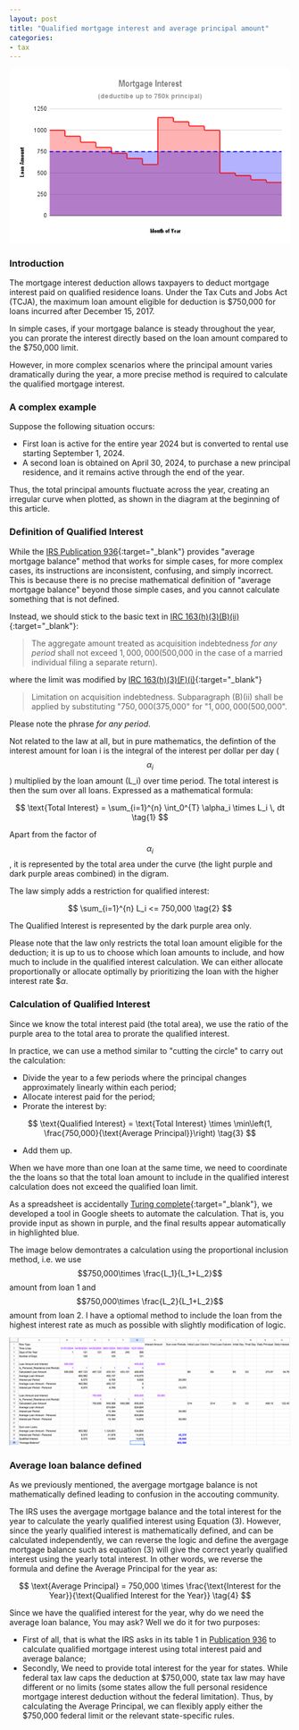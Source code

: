 ```yaml
---
layout: post
title: "Qualified mortgage interest and average principal amount"
categories:
- tax
---
```


<img src="/assets/images/20250426-mortgage-interest.png"/>

### Introduction

The mortgage interest deduction allows taxpayers to deduct mortgage interest
paid on qualified residence loans. Under the Tax Cuts and Jobs Act (TCJA), the
maximum loan amount eligible for deduction is $750,000 for loans incurred after
December 15, 2017.

In simple cases, if your mortgage balance is steady throughout the year, you
can prorate the interest directly based on the loan amount compared to the
$750,000 limit.

However, in more complex scenarios where the principal amount varies
dramatically during the year, a more precise method is required to calculate
the qualified mortgage interest.

### A complex example

Suppose the following situation occurs:

- First loan is active for the entire year 2024 but is converted to rental use starting September 1, 2024.
- A second loan is obtained on April 30, 2024, to purchase a new principal residence, and it remains active through the end of the year.

Thus, the total principal amounts fluctuate across the year, creating an irregular curve when plotted, as shown
in the diagram at the beginning of this article.

### Definition of Qualified Interest

While the [IRS Publication 936][pub936]{:target="_blank"}
provides "average mortgage balance" method that works for simple cases, for
more complex cases, its instructions are inconsistent, confusing, and simply incorrect.
This is because there is no precise mathematical definition of "average mortgage balance" beyond
those simple cases, and you cannot calculate something that is not defined.

Instead, we should stick to the basic text in [IRC 163(h)(3)(B)(ii)][irc163]{:target="_blank"}:

>The aggregate amount treated as acquisition indebtedness _for any period_ shall not exceed $1,000,000 ($500,000 in the case of a married individual filing a separate return).

where the limit was modified by [IRC 163(h)(3)(F)(i)][irc163]{:target="_blank"}

> Limitation on acquisition indebtedness. Subparagraph (B)(ii) shall be applied by substituting "$750,000 ($375,000" for "$1,000,000 ($500,000".

Please note the phrase _for any period_. 

Not related to the law at all, but in pure mathematics, the defintion of the interest amount for loan i is the integral of the interest per dollar per day ($$\alpha_i$$) multiplied by the loan amount (L_i)
over time period. The total interest is then the sum over all loans. Expressed as a mathematical formula:

$$
\text{Total Interest} = \sum_{i=1}^{n} \int_0^{T} \alpha_i \times L_i \, dt \tag{1}
$$

Apart from the factor of $$\alpha_i$$, it is represented by the total area under the curve (the light purple and dark purple areas combined) in the digram.

The law simply adds a restriction for qualified interest: 

$$
\sum_{i=1}^{n} L_i <= 750,000 \tag{2}
$$

The Qualified Interest is represented by the dark purple area only.

Please note that the law only restricts the total loan amount eligible for the
deduction; it is up to us to choose which loan amounts to include, and how much
to include in the qualified interest calculation. We can either allocate
proportionally or allocate optimally by prioritizing the loan with the higher
interest rate $$\alpha$.

### Calculation of Qualified Interest

Since we know the total interest paid (the total area), we use the ratio of the
purple area to the total area to prorate the qualified interest.

In practice, we can use a method similar to "cutting the circle" to carry out the calculation:

- Divide the year to a few periods where the principal changes approximately linearly within each period;
- Allocate interest paid for the period;
- Prorate the interest by:

$$
\text{Qualified Interest} = \text{Total Interest} \times \min\left(1, \frac{750,000}{\text{Average Principal}}\right) \tag{3}
$$

- Add them up.

When we have more than one loan at the same time, we need to coordinate the
the loans so that the total loan amount to include in the qualified interest calculation
does not exceed the qualified loan limit.

As a spreadsheet is accidentally [Turing complete][turing]{:target="_blank"},
we developed a tool in Google sheets to automate the calculation. That is, you provide input as shown in purple, and
the final results appear automatically in highlighted blue.

The image below demontrates a calculation using the proportional inclusion method, i.e. we use $$750,000\times \frac{L_1}{L_1+L_2}$$ amount from
loan 1 and $$750,000\times \frac{L_2}{L_1+L_2}$$ amount from loan 2. I have a optiomal method to include the loan from the highest interest rate
as much as possible with slightly modification of logic.

<img src="/assets/images/20250426-google-sheets.png"/>

### Average loan balance defined

As we previously mentioned, the avergage mortgage balance is not mathematically defined leading to confusion in the accouting community.

The IRS uses the avergage mortgage balance and the total interest for the year to calculate the yearly qualified interest using Equation (3).
However, since the yearly qualified interest is mathematically defined, and can be calculated independently, we can reverse the logic
and define the avergage mortgage balance such as equation (3) will give the correct yearly qualified interest using the yearly total interest.
In other words, we reverse the formula and define the Average Principal for the year as:

$$
\text{Average Principal} = 750,000 \times \frac{\text{Interest for the Year}}{\text{Qualified Interest for the Year}} \tag{4}
$$

Since we have the qualified interest for the year, why do we need the average loan balance, You may ask? Well we do it for two purposes:

- First of all, that is what the IRS asks in its table 1 in [Publication 936][pub936] to calculate qualified mortgage interest using
total interest paid and average balance;
- Secondly, We need to provide total interest for the year for states. While federal tax law caps the deduction at $750,000, state tax law may have different
or no limits (some states allow the full personal residence mortgage interest deduction without the federal limitation).
Thus, by calculating the Average Principal, we can flexibly apply either the $750,000 federal limit or the relevant state-specific rules.

[irc163]: https://www.taxnotes.com/research/federal/usc26/163
[pub936]: https://www.irs.gov/pub/irs-pdf/p936.pdf
[turing]: https://en.wikipedia.org/wiki/Turing_completeness
